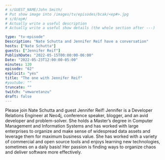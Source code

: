 ```yaml
---
# s/GUEST_NAME/John Smith/
# Put show image into /images/tv/episodes/bcak/<ep#>.jpg
# s/0/ep#/
# Actually write a useful description
# Actually write a useful show details (the whole section after ---)

type: "tv-episode"
Description: "Nate Schutta and Jennifer Reif have a conversation"
hosts: ["Nate Schutta"]
guests: ["Jennifer Reif"]
PublishDate: "2022-05-15T00:00:00-06:00"
Date: "2022-05-23T12:00:00-05:00"
minutes: 120
episode: "62"
explicit: "yes"
title: "The one with Jennifer Reif"
#youtube: ""
truncate: ""
twitch: "vmwaretanzu"
draft: false
---
```


Please join Nate Schutta and guest Jennifer Reif! Jennifer is a Developer Relations Engineer at Neo4j, conference speaker, blogger, and an avid developer and problem-solver. She holds a Master’s degree in Computer Management and Information Systems and has worked with large enterprises to organize and make sense of widespread data assets and leverage them for maximum business value. She has worked with a variety of commercial and open source tools and enjoys learning new technologies, sometimes on a daily basis! Her passion is finding ways to organize chaos and deliver software more effectively.
